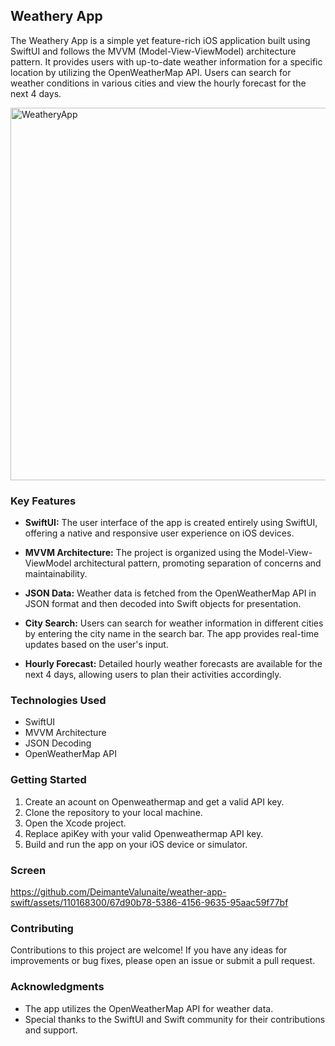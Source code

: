 ## Weathery App

The Weathery App is a simple yet feature-rich iOS application built using SwiftUI and follows the MVVM (Model-View-ViewModel) architecture pattern. It provides users with up-to-date weather information for a specific location by utilizing the OpenWeatherMap API. Users can search for weather conditions in various cities and view the hourly forecast for the next 4 days. 

<img width="596" alt="WeatheryApp" src="https://github.com/DeimanteValunaite/weather-app-swift/assets/110168300/7c19db8e-951a-45be-b2f4-ade28dd9be4d">

### Key Features

- **SwiftUI:** The user interface of the app is created entirely using SwiftUI, offering a native and responsive user experience on iOS devices.

- **MVVM Architecture:** The project is organized using the Model-View-ViewModel architectural pattern, promoting separation of concerns and maintainability.

- **JSON Data:** Weather data is fetched from the OpenWeatherMap API in JSON format and then decoded into Swift objects for presentation.

- **City Search:** Users can search for weather information in different cities by entering the city name in the search bar. The app provides real-time updates based on the user's input.

- **Hourly Forecast:** Detailed hourly weather forecasts are available for the next 4 days, allowing users to plan their activities accordingly.

### Technologies Used

- SwiftUI
- MVVM Architecture
- JSON Decoding
- OpenWeatherMap API

### Getting Started

1. Create an acount on Openweathermap and get a valid API key.
2. Clone the repository to your local machine.
3. Open the Xcode project.
4. Replace apiKey with your valid Openweathermap API key.
5. Build and run the app on your iOS device or simulator.

### Screen

https://github.com/DeimanteValunaite/weather-app-swift/assets/110168300/67d90b78-5386-4156-9635-95aac59f77bf

### Contributing

Contributions to this project are welcome! If you have any ideas for improvements or bug fixes, please open an issue or submit a pull request.

### Acknowledgments

- The app utilizes the OpenWeatherMap API for weather data.
- Special thanks to the SwiftUI and Swift community for their contributions and support.
